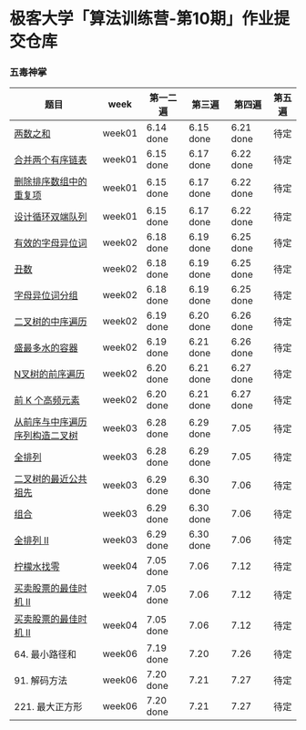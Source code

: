 # 极客大学「算法训练营-第10期」作业提交仓库

### 五毒神掌

| 题目 | week | 第一二遍 | 第三遍 | 第四遍 | 第五遍 |
|---|---|---|---|---|---|
| [两数之和](https://leetcode-cn.com/problems/two-sum/) | week01 | 6.14 done | 6.15 done | 6.21 done | 待定 |
| [合并两个有序链表](https://leetcode-cn.com/problems/merge-two-sorted-lists/) | week01 | 6.15 done | 6.17 done | 6.22 done | 待定 |
| [删除排序数组中的重复项](https://leetcode-cn.com/problems/remove-duplicates-from-sorted-array/) | week01 | 6.15 done | 6.17 done | 6.22 done | 待定 |
| [设计循环双端队列](https://leetcode.com/problems/design-circular-deque/) | week01 | 6.15 done | 6.17 done | 6.22 done | 待定 |
| [有效的字母异位词](https://leetcode-cn.com/problems/valid-anagram/description/) | week02 | 6.18 done | 6.19 done | 6.25 done | 待定 |
| [丑数](https://leetcode-cn.com/problems/chou-shu-lcof/) | week02 | 6.18 done | 6.19 done | 6.25 done | 待定 |
| [字母异位词分组](https://leetcode-cn.com/problems/group-anagrams/) | week02 | 6.18 done | 6.19 done | 6.25 done | 待定 |
| [二叉树的中序遍历](https://leetcode-cn.com/problems/binary-tree-inorder-traversal/) | week02 | 6.19 done | 6.20 done | 6.26 done | 待定 |
| [盛最多水的容器](https://leetcode-cn.com/problems/container-with-most-water//) | week02 | 6.19 done | 6.21 done | 6.26 done | 待定 |
| [N叉树的前序遍历](https://leetcode-cn.com/problems/n-ary-tree-preorder-traversal/description/) | week02 | 6.20 done | 6.21 done | 6.27 done | 待定 |
| [前 K 个高频元素](https://leetcode-cn.com/problems/top-k-frequent-elements/) | week02 | 6.20 done | 6.21 done | 6.27 done | 待定 |
| [从前序与中序遍历序列构造二叉树](https://leetcode-cn.com/problems/construct-binary-tree-from-preorder-and-inorder-traversal/) | week03 | 6.28 done | 6.29 done | 7.05 | 待定 |
| [全排列](https://leetcode-cn.com/problems/permutations/) | week03 | 6.28 done | 6.29 done | 7.05 | 待定 |
| [二叉树的最近公共祖先](https://leetcode-cn.com/problems/lowest-common-ancestor-of-a-binary-tree/) | week03 | 6.29 done | 6.30 done | 7.06 | 待定 |
| [组合](https://leetcode-cn.com/problems/combinations/) | week03 | 6.29 done | 6.30 done | 7.06 | 待定 |
| [全排列 II ](https://leetcode-cn.com/problems/permutations-ii/) | week03 | 6.29 done | 6.30 done | 7.06 | 待定 |
| [柠檬水找零](https://leetcode-cn.com/problems/lemonade-change/description/) | week04 | 7.05 done | 7.06 | 7.12 | 待定 |
| [买卖股票的最佳时机 II](https://leetcode-cn.com/problems/best-time-to-buy-and-sell-stock-ii/description/) | week04 | 7.05 done | 7.06 | 7.12 | 待定 |
| [买卖股票的最佳时机 II](https://leetcode-cn.com/problems/best-time-to-buy-and-sell-stock-ii/description/) | week04 | 7.05 done | 7.06 | 7.12 | 待定 |
| 64. 最小路径和 | week06 | 7.19 done | 7.20 | 7.26 | 待定 |
| 91. 解码方法 | week06 | 7.20 done | 7.21 | 7.27 | 待定 |
| 221. 最大正方形 | week06 | 7.20 done | 7.21 | 7.27 | 待定 |
